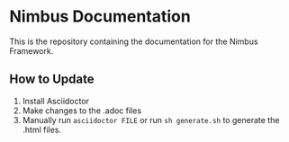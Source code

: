 # Nimbus Documentation
This is the repository containing the documentation for the Nimbus Framework.

## How to Update
1. Install Asciidoctor
2. Make changes to the .adoc files
3. Manually run ```asciidoctor FILE``` or run ```sh generate.sh``` to generate the .html files.